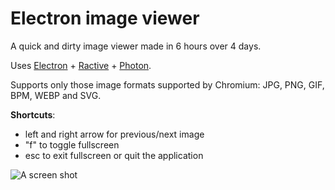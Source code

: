# Electron image viewer

A quick and dirty image viewer made in 6 hours over 4 days.

Uses [Electron](https://github.com/electron/electron) + [Ractive](https://github.com/ractivejs/ractive) + [Photon](https://github.com/connors/photon/).

Supports only those image formats supported by Chromium: JPG, PNG, GIF, BPM, WEBP and SVG.

**Shortcuts**:
* left and right arrow for previous/next image
* "f" to toggle fullscreen
* esc to exit fullscreen or quit the application

![A screen shot](https://cloud.githubusercontent.com/assets/291348/19836170/9d499500-9e98-11e6-9252-7d68b27d5e2d.PNG)

